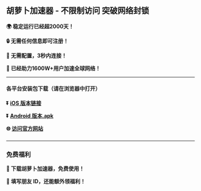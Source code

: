 ## 胡萝卜加速器 - 不限制访问 突破网络封锁 #
**:earth_africa: 稳定运行已经超2000天！**

**:lock: 无需任何信息即可注册！**

**:rocket: 无需配置，3秒内连接！**

**:man: 已经助力1600W+用户加速全球网络！**

- - - -
#### 各平台安装包下载（请在浏览器中打开）

**:arrow_double_down: [iOS 版本链接](https://www.dogvpn.top/xgvpn.html?t=u5q6ok55)**

**:arrow_double_down: [Android 版本.apk](https://www.dogvpn.top/xgvpn.html?t=u5q6ok55)**

**:globe_with_meridians: [访问官方网站](https://www.dogvpn.top/xgvpn.html?t=8u5v7led)** 

###
---
### 免费福利
**:gift: 下载胡萝卜加速器，免费使用！**

**:gift: 填写朋友 ID，还能额外领福利！**
